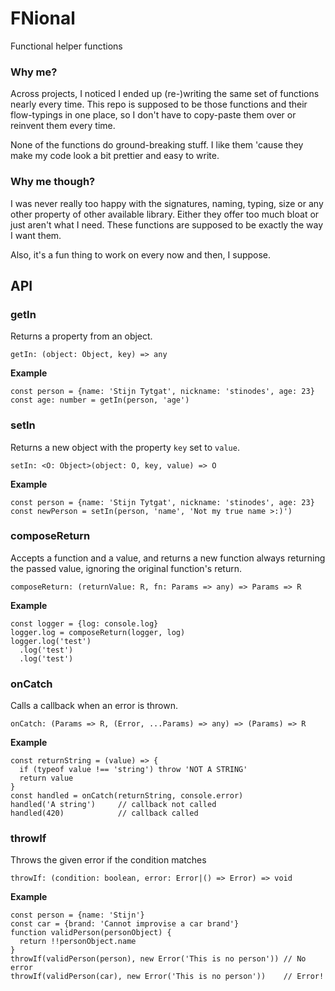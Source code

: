 # FNional
Functional helper functions

### Why me?
Across projects, I noticed I ended up (re-)writing the same set of functions nearly every time.
This repo is supposed to be those functions and their flow-typings in one place, 
so I don't have to copy-paste them over or reinvent them every time.  

None of the functions do ground-breaking stuff. I like them 'cause they make my code look a bit prettier and easy to write.

### Why me though?
I was never really too happy with the signatures, naming, typing, size or any other property of other available library.
Either they offer too much bloat or just aren't what I need. These functions are supposed to be exactly the way I want them.  

Also, it's a fun thing to work on every now and then, I suppose.

## API

### getIn
Returns a property from an object.  

    getIn: (object: Object, key) => any

**Example**

    const person = {name: 'Stijn Tytgat', nickname: 'stinodes', age: 23}
    const age: number = getIn(person, 'age')

### setIn
Returns a new object with the property `key` set to `value`.

    setIn: <O: Object>(object: O, key, value) => O
    
**Example**

    const person = {name: 'Stijn Tytgat', nickname: 'stinodes', age: 23}
    const newPerson = setIn(person, 'name', 'Not my true name >:)')
    
### composeReturn
Accepts a function and a value, and returns a new function always returning the passed value, ignoring the original function's return.

    composeReturn: (returnValue: R, fn: Params => any) => Params => R

**Example**

    const logger = {log: console.log}
    logger.log = composeReturn(logger, log)
    logger.log('test')
      .log('test')
      .log('test')
      

### onCatch
Calls a callback when an error is thrown.

    onCatch: (Params => R, (Error, ...Params) => any) => (Params) => R
    
**Example**

    const returnString = (value) => {
      if (typeof value !== 'string') throw 'NOT A STRING'
      return value
    }
    const handled = onCatch(returnString, console.error)
    handled('A string')     // callback not called
    handled(420)            // callback called
    
### throwIf
Throws the given error if the condition matches

    throwIf: (condition: boolean, error: Error|() => Error) => void
    
**Example**

    const person = {name: 'Stijn'}
    const car = {brand: 'Cannot improvise a car brand'}
    function validPerson(personObject) {
      return !!personObject.name
    }
    throwIf(validPerson(person), new Error('This is no person')) // No error
    throwIf(validPerson(car), new Error('This is no person'))    // Error!
    
  
